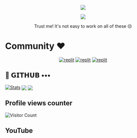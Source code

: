
<p align="center">
  <a href="https://github.com/Rahulsinghcreator/readme-typing-svg">
    <img src="https://readme-typing-svg.demolab.com/?lines=AIR%20PHEONIX%20SAKSHAM&font=Fira%20SemiBold&center=true&width=480&height=45&color=fff68f&vCenter=true&pause=1000&size=40" /></a>
</p>

<p align="center">
  <a href="https://github.com/Rahulsinghcreator/readme-typing-svg">
    <img src="https://readme-typing-svg.demolab.com/?lines=Full-stack%20web%20app%20and%20BOT%20developer;Experienced%20UI%2FUX%20Designer;2%2B%20years%20of%20coding%20experience;Always%20learning%20new%20things;A.I%20DEVELOPER%20&font=Fira%20Code&center=true&width=500&height=45&color=f75c7e&vCenter=true&pause=1000&size=22" /></a>
</p>

<p align="center">
 Trust me! It's not easy to work on all of these 😒
</p>

# Community ❤️
</p>
<p align="center">
<a href="https://instagram.com/Rahulsinghcreator?igshid=YmMyMTA2M2Y="><img alt="replit" src="https://img.shields.io/badge/-Instagram-orange?style=for-the-badge&logo=instagram&logoColor=white"/></a> <a href="https://telegram.me/pheonixdeathnote"><img alt="replit" src="https://img.shields.io/badge/-Telegram-blue?style=for-the-badge&logo=telegram&logoColor=white"/></a>
<a href="https://youtube.com/@Rahulsinghcreator?igshid=YmMyMTA2M2Y="><img alt="replit" src="https://img.shields.io/badge/-youtube-red?style=for-the-badge&logo=youtube&logoColor=white"/></a>
</p>

## 💜 𝗚𝗜𝗧𝗛𝗨𝗕 •••
[![Stats](https://github-readme-stats.vercel.app/api?username=Rahulsinghcreator&hide=prs&count_public=true&show_icons=true&theme=algolia)](https://github.com/Rahulsinghcreator/github-readme-stats)
<img src="https://github-readme-streak-stats.herokuapp.com?user=Rahulsinghcreator&theme=tokyonight" align="center">
<img src="https://github-readme-stats.vercel.app/api/top-langs/?username=Rahulsinghcreator&layout=compact&theme=tokyonight" align="center">


## Profile views counter
![Visitor Count](https://profile-counter.glitch.me/{Rahulsinghcreator}/count.svg)


## YouTube 
